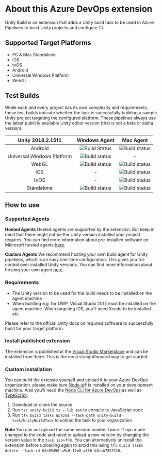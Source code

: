 # About this Azure DevOps extension

Unity Build is an extension that adds a Unity build task to be used in Azure Pipelines to build Unity projects and configure CI.

## Supported Target Platforms

- PC & Mac Standalone
- iOS
- tvOS
- Android
- Universal Windows Platform
- WebGL

## Test Builds

While each and every project has its own complexity and requirements, these test builds indicate whether the task is successfully building a sample Unity project targeting the configured platform. These pipelines always use the latest publicly available Unity editor version (that is not a beta or alpha version).

|      Unity 2018.2.15f1     |                                                                        Windows Agent                                                                       |                                                                       Mac Agent                                                                      |
|:--------------------------:|:----------------------------------------------------------------------------------------------------------------------------------------------------------:|:----------------------------------------------------------------------------------------------------------------------------------------------------:|
|           Android          |   ![Build Status ](https://medialesson.visualstudio.com/HoloPlayground/_apis/build/status/Windows%20Agent/Build%20Test%20-%20CI%20-%20WIN%20-%20Android )  |   ![Build status](https://medialesson.visualstudio.com/HoloPlayground/_apis/build/status/Mac%20Agent/Build%20Test%20-%20CI%20-%20MAC%20-%20Android)  |
| Universal Windows Platform |     ![Build status ](https://medialesson.visualstudio.com/HoloPlayground/_apis/build/status/Windows%20Agent/Build%20Test%20-%20CI%20-%20WIN%20-%20UWP )    |                                                                           -                                                                          |
|            WebGL           |    ![Build status ](https://medialesson.visualstudio.com/HoloPlayground/_apis/build/status/Windows%20Agent/Build%20Test%20-%20CI%20-%20WIN%20-%20WebGL )   |    ![Build status](https://medialesson.visualstudio.com/HoloPlayground/_apis/build/status/Mac%20Agent/Build%20Test%20-%20CI%20-%20MAC%20-%20WebGL)   |
|             iOS            |                                                                              -                                                                             |     ![Build status](https://medialesson.visualstudio.com/HoloPlayground/_apis/build/status/Mac%20Agent/Build%20Test%20-%20CI%20-%20MAC%20-%20iOS)    |
|            tvOS            |                                                                              -                                                                             |    ![Build status](https://medialesson.visualstudio.com/HoloPlayground/_apis/build/status/Mac%20Agent/Build%20Test%20-%20CI%20-%20MAC%20-%20tvOS)    |
|         Standalone         | ![Build status ](https://medialesson.visualstudio.com/HoloPlayground/_apis/build/status/Windows%20Agent/Build%20Test%20-%20CI%20-%20WIN%20-%20Standalone ) | ![Build status](https://medialesson.visualstudio.com/HoloPlayground/_apis/build/status/Mac%20Agent/Build%20Test%20-%20CI%20-%20MAC%20-%20Standalone) |

## How to use

### Supported Agents

**Hosted Agents**
Hosted agents are supported by the extension. But keep in mind that there might not be the Unity version installed
your project requires. You can find more information about pre-installed software on Microsoft hosted agents [here](https://docs.microsoft.com/en-us/vsts/pipelines/agents/hosted?view=vsts).

**Custom Agents**
We recommend hosting your own build agent for Unity pipelines, which is an easy one-time configuration. This gives you full control over installed Unity versions. You can find more information about hosting your own agent [here](https://docs.microsoft.com/en-us/vsts/pipelines/agents/agents?view=vsts).

### Requirements

- The Unity version to be used for the build needs to be installed on the agent machine
- When building e.g. for UWP, Visual Studio 2017 must be installed on the agent machine. When targeting iOS, you'll need Xcode to be installed etc.

Please refer to the official Unity docs on required software to successfully build for your target platform.

### Install published extension

The extension is published at the [Visual Studio Marketplace](https://marketplace.visualstudio.com/items?itemName=DinomiteStudios.64e90d50-a9c0-11e8-a356-d3eab7857116) and can be installed from there. This is the most straightforward way to get started.

### Custom installation

You can build the extensio yourself and upload it to your Azure DevOps organization. please make sure [Node.js®](https://nodejs.org/en/) is installed on your development
machine. Also you'll need the [Node CLI for Azure DevOps](https://www.npmjs.com/package/tfx-cli) as well as [TypeScript](https://www.npmjs.com/package/typescript).

1. Download or clone the source
2. Run `tsc unity-build.ts --lib es6` to compile to JavaScript code
3. Run `tfx build tasks upload --task-path unity-build-task/UnityBuildTask` to upload the task to your orgnaization

**Note**
You can not upload the same version number twice. If oyu made changed to the code
and need to upload a new version by changing the version value in the `task.json` file. You can alternatively uninstall the extension before uploading again to avoid this using `tfx build tasks delete --task-id 64e90d50-a9c0-11e8-a356-d3eab7857116`.
